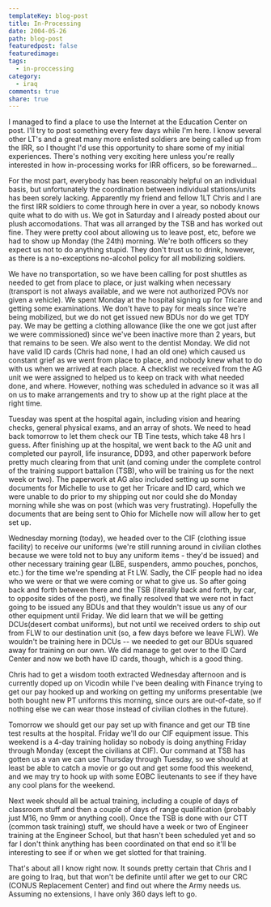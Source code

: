 ```yaml
---
templateKey: blog-post
title: In-Processing
date: 2004-05-26
path: blog-post
featuredpost: false
featuredimage:
tags:
  - in-proccessing
category:
  - iraq
comments: true
share: true
---
```


I managed to find a place to use the Internet at the Education Center on post. I'll try to post something every few days while I'm here. I know several other LT's and a great many more enlisted soldiers are being called up from the IRR, so I thought I'd use this opportunity to share some of my initial experiences. There's nothing very exciting here unless you're really interested in how in-processing works for IRR officers, so be forewarned...

For the most part, everybody has been reasonably helpful on an individual basis, but unfortunately the coordination between individual stations/units has been sorely lacking. Apparently my friend and fellow 1LT Chris and I are the first IRR soldiers to come through here in over a year, so nobody knows quite what to do with us. We got in Saturday and I already posted about our plush accomodations. That was all arranged by the TSB and has worked out fine. They were pretty cool about allowing us to leave post, etc, before we had to show up Monday (the 24th) morning. We're both officers so they expect us not to do anything stupid. They don't trust us to drink, however, as there is a no-exceptions no-alcohol policy for all mobilizing soldiers.

We have no transportation, so we have been calling for post shuttles as needed to get from place to place, or just walking when necessary (transport is not always available, and we were not authorized POVs nor given a vehicle). We spent Monday at the hospital signing up for Tricare and getting some examinations. We don't have to pay for meals since we're being mobilized, but we do not get issued new BDUs nor do we get TDY pay. We may be getting a clothing allowance (like the one we got just after we were commissioned) since we've been inactive more than 2 years, but that remains to be seen. We also went to the dentist Monday. We did not have valid ID cards (Chris had none, I had an old one) which caused us constant grief as we went from place to place, and nobody knew what to do with us when we arrived at each place. A checklist we received from the AG unit we were assigned to helped us to keep on track with what needed done, and where. However, nothing was scheduled in advance so it was all on us to make arrangements and try to show up at the right place at the right time.

Tuesday was spent at the hospital again, including vision and hearing checks, general physical exams, and an array of shots. We need to head back tomorrow to let them check our TB Tine tests, which take 48 hrs I guess. After finishing up at the hospital, we went back to the AG unit and completed our payroll, life insurance, DD93, and other paperwork before pretty much clearing from that unit (and coming under the complete control of the training support battalion (TSB), who will be training us for the next week or two). The paperwork at AG also included setting up some documents for Michelle to use to get her Tricare and ID card, which we were unable to do prior to my shipping out nor could she do Monday morning while she was on post (which was very frustrating). Hopefully the documents that are being sent to Ohio for Michelle now will allow her to get set up.

Wednesday morning (today), we headed over to the CIF (clothing issue facility) to receive our uniforms (we're still running around in civilian clothes because we were told not to buy any uniform items - they'd be issued) and other necessary training gear (LBE, suspenders, ammo pouches, ponchos, etc.) for the time we're spending at Ft LW. Sadly, the CIF people had no idea who we were or that we were coming or what to give us. So after going back and forth between there and the TSB (literally back and forth, by car, to opposite sides of the post), we finally resolved that we were not in fact going to be issued any BDUs and that they wouldn't issue us any of our other equipment until Friday. We did learn that we will be getting DCUs(desert combat uniforms), but not until we received orders to ship out from FLW to our destination unit (so, a few days before we leave FLW). We wouldn't be training here in DCUs -- we needed to get our BDUs squared away for training on our own. We did manage to get over to the ID Card Center and now we both have ID cards, though, which is a good thing.

Chris had to get a wisdom tooth extracted Wednesday afternoon and is currently doped up on Vicodin while I've been dealing with Finance trying to get our pay hooked up and working on getting my uniforms presentable (we both bought new PT uniforms this morning, since ours are out-of-date, so if nothing else we can wear those instead of civilian clothes in the future).

Tomorrow we should get our pay set up with finance and get our TB tine test results at the hospital. Friday we'll do our CIF equipment issue. This weekend is a 4-day training holiday so nobody is doing anything Friday through Monday (except the civilians at CIF). Our command at TSB has gotten us a van we can use Thursday through Tuesday, so we should at least be able to catch a movie or go out and get some food this weekend, and we may try to hook up with some EOBC lieutenants to see if they have any cool plans for the weekend.

Next week should all be actual training, including a couple of days of classroom stuff and then a couple of days of range qualification (probably just M16, no 9mm or anything cool). Once the TSB is done with our CTT (common task training) stuff, we should have a week or two of Engineer training at the Engineer School, but that hasn't been scheduled yet and so far I don't think anything has been coordinated on that end so it'll be interesting to see if or when we get slotted for that training.

That's about all I know right now. It sounds pretty certain that Chris and I are going to Iraq, but that won't be definite until after we get to our CRC (CONUS Replacement Center) and find out where the Army needs us. Assuming no extensions, I have only 360 days left to go.
